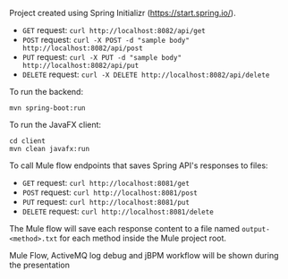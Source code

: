 Project created using Spring Initializr (https://start.spring.io/).

- `GET` request: `curl http://localhost:8082/api/get`
- `POST` request: `curl -X POST -d "sample body" http://localhost:8082/api/post`
- `PUT` request: `curl -X PUT -d "sample body" http://localhost:8082/api/put`
- `DELETE` request: `curl -X DELETE http://localhost:8082/api/delete`

To run the backend:
```shell
mvn spring-boot:run
```

To run the JavaFX client:
```shell
cd client
mvn clean javafx:run
```

To call Mule flow endpoints that saves Spring API's responses to files:
- `GET` request: `curl http://localhost:8081/get`
- `POST` request: `curl http://localhost:8081/post`
- `PUT` request: `curl http://localhost:8081/put`
- `DELETE` request: `curl http://localhost:8081/delete`

The Mule flow will save each response content to a file named `output-<method>.txt`
for each method inside the Mule project root.

Mule Flow, ActiveMQ log debug and jBPM workflow will be shown during the presentation
